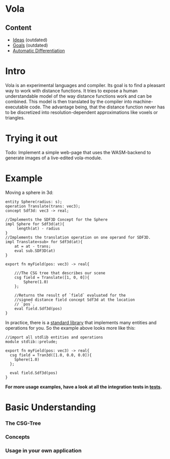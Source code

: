 
# Vola

## Content

- [Ideas](ideas.md) (outdated)
- [Goals](goals.md) (outdated)
- [Automatic Differentiation](automatic-differentiation.md)


# Intro

Vola is an experimental languages and compiler. Its goal is to find a pleasant way to work with distance functions. It tries to expose a human understandable model of the way distance functions work and can be combined. This model is then translated by the compiler into machine-executable code. The advantage being, that the distance function never has to be discretized into resolution-dependent approximations like voxels or triangles.


# Trying it out

Todo: Implement a simple web-page that uses the WASM-backend to generate images of a live-edited vola-module.

# Example

Moving a sphere in 3d:
```vola
entity Sphere(radius: s);
operation Translate(trans: vec3);
concept Sdf3d: vec3 -> real;

//Implements the SDF3D Concept for the Sphere
impl Sphere for Sdf3d(at){
     length(at) - radius
}
//Implements the translation operation on one operand for SDF3D.
impl Translate<sub> for Sdf3d(at){
    at = at - trans;
    eval sub.SDF3D(at)
}

export fn myField(pos: vec3) -> real{

    ///The CSG tree that describes our scene
    csg field = Translate([1, 0, 0]){
        Sphere(1.0)
    };

    //Returns the result of `field` evaluated for the
    //signed distance field concept Sdf3d at the location
    // `pos`.
    eval field.Sdf3d(pos)
}
```


In practice, there is a [standard library](https://gitlab.com/tendsinmende/vola-sdf-stdlib/) that implements many entities and operations for you. So the example above looks more like this:

```vola
//import all stdlib entities and operations
module stdlib::prelude;

export fn myField(pos: vec3) -> real{
  csg field = Tran3d([1.0, 0.0, 0.0]){
    Sphere(1.0)
  };

  eval field.Sdf3d(pos)
}

```


**For more usage examples, have a look at all the integration tests in [tests](tests/ui).**


# Basic Understanding

### The CSG-Tree

### Concepts

### Usage in your own application
